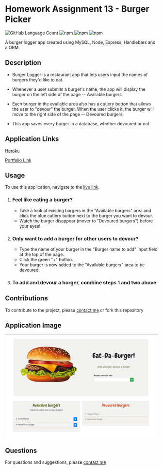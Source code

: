 # Homework Assignment 13 - Burger Picker  
![GitHub Language Count](https://img.shields.io/github/languages/count/rad-a/burger_picker?label=Languages%20Used&logo=GitHub)
![npm](https://img.shields.io/npm/v/mysql?color=green&label=MySQL&logo=NPM&logoColor=white)
![npm](https://img.shields.io/npm/v/express?color=yellow&label=Express&logo=NPM&logoColor=white)
![npm](https://img.shields.io/npm/v/express-handlebars?color=violet&label=Express-handlebars&logo=NPM&logoColor=white)

A burger logger app created using MySQL, Node, Express, Handlebars and a ORM. 

## Description

* Burger Logger is a restaurant app that lets users input the names of burgers they'd like to eat.

* Whenever a user submits a burger's name, the app will display the burger on the left side of the page -- Available burgers

* Each burger in the available area also has a cutlery button that allows the user to "devour" the burger. When the user clicks it, the burger will move to the right side of the page -- Devoured burgers.

* This app saves every burger in a database, whether devoured or not. 


## Application Links
[Heroku](https://shrouded-beyond-01705.herokuapp.com/)

[Portfolio Link](https://rad-a.github.io/portfolio/)

## Usage

To use this application, navigate to the [live link](https://shrouded-beyond-01705.herokuapp.com/). 
  1. ### Feel like eating a burger? 
      - Take a look at existing burgers in the "Available burgers" area and click the blue cutlery button next to the burger you want to devour. 
       - Watch the burger disappear (mover to  "Devoured burgers") before your eyes!
   2. ### Only want to add a burger for other users to devour? 
      -  Type the name of your burger in the "Burger name to add" input field at the top of the page.
      -  Click the green "+" button. 
      - Your burger is now added to the "Available burgers" area to be devoured. 
  3. ### To add and devour a burger, combine steps 1 and two above

## Contributions
To contribute to the project, please [contact me](https://rad-a.github.io/portfolio/) or fork this repository

## Application Image 
![burger-app](public/assets/img/burgerApp-img.jpg)

## Questions
For questions and suggestions, please [contact me](https://rad-a.github.io/portfolio/)


